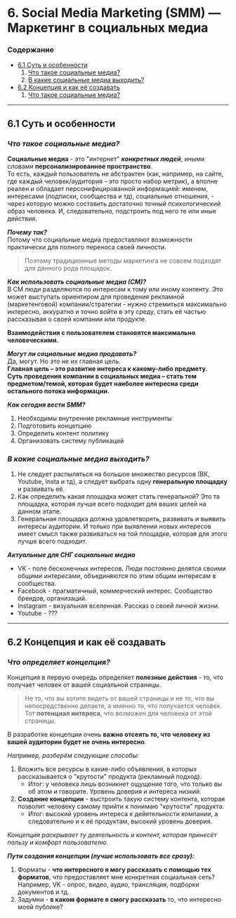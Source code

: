 # 6. Social Media Marketing (SMM) — Маркетинг в социальных медиа

<h3>Содержание</h3>
<ul>
  <li><a href="#61-суть-и-особенности">6.1 Суть и особенности</a>
    <ol>
      <li><a href="#что-такое-социальные-медиа">Что такое социальные медиа?</a></li>
      <li><a href="#в-какие-социальные-медиа-выходить">В какие социальные медиа выходить?</a></li>
    </ol>
  </li>
    <li><a href="#62-концепция-и-как-её-создавать">6.2 Концепция и как её создавать</a>
    <ol>
      <li><a href="#что-такое-социальные-медиа">Что такое социальные медиа?</a></li>
    </ol>
  </li>
</ul>

<hr>

## 6.1 Суть и особенности
### ***Что такое социальные медиа?***
**Социальные медиа** - это "интернет" ***конкретных людей***, иными словами **персонализированное пространство**.<br>
То есть, каждый пользователь не абстрактен (как, например, на сайте, где каждый человек/аудитория - это просто набор метрик), а вполне реален и обладает персонифицированной информацией: именем, интересами (подписки, сообщества и тд), социальные отношения, - через которую можно составить достаточно точный психологический образ человека. И, следовательно, подстроить под него те или иные действия.

***Почему так?*** <br> 
Потому что социальные медиа предоставляют возможности практически для полного переноса своей личности.

> Поэтому традиционные методы маркетинга не совсем подходят для данного рода площадок.

***Как использовать социальные медиа (СМ)?*** <br>
В СМ люди разделяются по интересам к тому или иному контенту. Это может выступать ориентиром для проведения рекламной (маркетенговой) компании/стратегии - нужно стремиться максимально интересно, аккуратно и точно войти в эту среду, стать её частью рассказывая о своей компании или продукте.

**Взаимодействия с пользователем становятся максимально человеческими.**

***Могут ли социальные медиа продавать?*** <br>
Да, могут. Но это не их главная цель. <br>
**Главная цель – это развитие интереса к какому-либо предмету. <br>
Суть проведения компании в социальных медиа – стать тем предметом/темой, которая будет наиболее интересна среди остального потока информации.**

***Как сегодня вести SMM?***
1. Необходимы внутренние рекламные инструменты 
2. Подготовить концепцию
3. Определить контент политику
4. Организовать систему публикаций

### ***В какие социальные медиа выходить?***
1. Не следует распыляться на большое множество ресурсов (ВК, Youtube, Insta и тд), а следует выбрать одну **генеральную площадку** и развивать её.
2. Как определить какая площадка может стать генеральной? Это та площадка, которая лучше всего подходит для ваших целей на данном этапе.
3. Генеральная площадка должна удовлетворять, развивать и выявить интересы аудитории. И только при выявлении новых интересов имеет смысл также развиваться на той площадке, которая для этого лучше всего подходит.

***Актуальные для СНГ социальные медиа***
* VK - поле бесконечных интересов. Люди постоянно делятся своими общими интересами, объединяются по этим общим интересам в сообщества.
* Facebook - прагматичный, коммерческий интерес. Сообщество брендов, организаций. 
* Instagram - визуальная вселенная. Рассказ о своей личной жизни.
* Youtube - ???

<hr>

## 6.2 Концепция и как её создавать
### ***Что определяет концепция?***
Концепция в первую очередь определяет **полезные действия** - то, что получает человек от вашей социальной страницы.
> Не то, что вы хотите видеть от вашей страницы и не то, что вы непосредственно делаете, а именно то, что получается человек. Тот **потенциал интереса**, что возможен для человека от этой страницы.

В разработке концепции очень **важно отсеять то, что человеку из вашей аудитории будет не очень интересно**.

*Например, разберём следующие способы:*
1. Вложить все ресурсы в какие-либо объявления, в которых рассказывается о "крутости" продукта (рекламный подход).
    * Итог: у человека лишь возникнет ощущение того, что только вы об этом и говорите. Уровень доверия и интереса низкий.
2. **Создание концепции** - выстроить такую систему контента, которая позволит человеку самому прийти к понимаю "крутости" продукта.
    * Итог: высокий уровень интереса к дейятельности компании, а следовательно и к её продуктам, высокий уровень доверия.
    
*Концепция раскрывает ту деятельность и контент, которая принесёт пользу и комфорт пользователю.*

***Пути создания концепции (лучше использовать все сразу):***
1. Форматы - **что интересного я могу рассказать с помощью тех форматов**, что предоставляет мне конкретная социальная сеть? Например, VK - опрос, видео, аудио, трансляция, подборки документов и тд.
2. Задумки - **в каком формате я смогу рассказать** то, что интересно моей публике?
